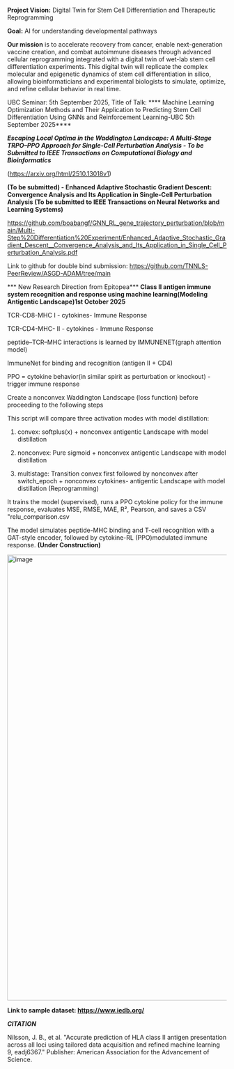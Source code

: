**Project Vision:** Digital Twin for Stem Cell Differentiation and Therapeutic Reprogramming


 **Goal:** AI for understanding developmental pathways

**Our mission** is to accelerate recovery from cancer, enable next-generation vaccine creation, and combat autoimmune diseases through advanced cellular reprogramming integrated with a digital twin of wet-lab stem cell differentiation experiments. This digital twin will replicate the complex molecular and epigenetic dynamics of stem cell differentiation in silico, allowing bioinformaticians and experimental biologists to simulate, optimize, and refine cellular behavior in real time. 


UBC Seminar: 5th September 2025, Title of  Talk: **** Machine Learning Optimization Methods and Their Application to Predicting Stem Cell Differentiation Using GNNs and Reinforcement Learning-UBC 5th September 2025****


***Escaping Local Optima in the Waddington Landscape: A Multi-Stage TRPO–PPO  Approach for Single-Cell Perturbation Analysis - To be Submitted to   IEEE Transactions on Computational Biology and Bioinformatics***

(https://arxiv.org/html/2510.13018v1)

****(To be submitted) - Enhanced Adaptive Stochastic Gradient Descent: Convergence Analysis and Its Application in Single-Cell Perturbation Analysis (To be submitted to IEEE Transactions on Neural Networks and Learning Systems)****


https://github.com/boabangf/GNN_RL_gene_trajectory_perturbation/blob/main/Multi-Step%20Differentiation%20Experiment/Enhanced_Adaptive_Stochastic_Gradient_Descent__Convergence_Analysis_and_Its_Application_in_Single_Cell_Perturbation_Analysis.pdf

Link to github for double bind submission: https://github.com/TNNLS-PeerReview/ASGD-ADAM/tree/main


*** New Research Direction from Epitopea*** ****Class II antigen immune system recognition and response using machine learning(Modeling Antigentic Landscape)1st October 2025****

TCR-CD8-MHC I - cytokines- Immune Response


TCR-CD4-MHC- II - cytokines - Immune Response

peptide–TCR–MHC interactions is learned by IMMUNENET(graph attention model)

ImmuneNet for binding and recognition (antigen II + CD4)

PPO = cytokine behavior(in similar spirit as perturbation or knockout) -trigger immune response

Create a nonconvex Waddington Landscape (loss function) before proceeding to the following steps

This script will compare three activation modes with model distillation:


  1) convex:     softplus(x)   + nonconvex antigentic Landscape with model distillation
     
  2) nonconvex:  Pure sigmoid + nonconvex antigentic Landscape with model distillation
     
  3) multistage: Transition convex first followed by nonconvex after switch_epoch + nonconvex  cytokines- antigentic Landscape with model distillation (Reprogramming)

It trains the model (supervised), runs a PPO cytokine policy for the immune response, evaluates
MSE, RMSE, MAE, R², Pearson, and saves a CSV "relu_comparison.csv



The model simulates peptide-MHC binding and T-cell recognition with a GAT-style encoder, followed by cytokine-RL (PPO)modulated immune response. ****(Under Construction)****


<img width="1536" height="1024" alt="image" src="https://github.com/user-attachments/assets/0183722f-82eb-4978-821f-7df361971b77" />


****Link to sample dataset: https://www.iedb.org/****





***CITATION***

Nilsson, J. B., et al. "Accurate prediction of HLA class II antigen presentation across all loci using tailored data acquisition and refined machine learning 9, eadj6367." Publisher: American Association for the Advancement of Science.
